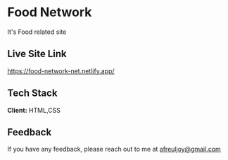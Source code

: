 
# Food Network
It's Food related site



## Live Site Link

https://food-network-net.netlify.app/

  
## Tech Stack

**Client:** HTML,CSS


  
## Feedback

If you have any feedback, please reach out to me at afreuljoy@gmail.com

  
